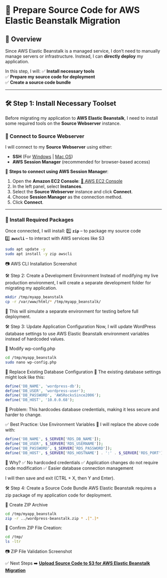 # **🚀 Prepare Source Code for AWS Elastic Beanstalk Migration**

## **📌 Overview**
Since AWS Elastic Beanstalk is a managed service, I don’t need to manually manage servers or infrastructure. Instead, I can **directly deploy** my application.  

In this step, I will:
✅ **Install necessary tools**  
✅ **Prepare my source code for deployment**  
✅ **Create a source code bundle**  

---

## **🛠️ Step 1: Install Necessary Toolset**
Before migrating my application to **AWS Elastic Beanstalk**, I need to install some required tools on the **Source Webserver** instance.

### **🔹 Connect to Source Webserver**
I will connect to my **Source Webserver** using either:
- **SSH** (For [Windows](https://docs.aws.amazon.com/AWSEC2/latest/UserGuide/AccessingInstancesWindows.html) | [Mac OS](https://docs.aws.amazon.com/AWSEC2/latest/UserGuide/AccessingInstancesLinux.html))  
- **AWS Session Manager** (recommended for browser-based access)
  
📌 **Steps to connect using AWS Session Manager**:
1. Open the **Amazon EC2 Console**: [🔗 AWS EC2 Console](https://console.aws.amazon.com/ec2/)
2. In the left panel, select **Instances**.
3. Select the **Source Webserver** instance and click **Connect**.
4. Choose **Session Manager** as the connection method.
5. Click **Connect**.

---

### **🔹 Install Required Packages**
Once connected, I will install:
1️⃣ **`zip`** – to package my source code  
2️⃣ **`awscli`** – to interact with AWS services like S3  

```bash
sudo apt update -y
sudo apt install -y zip awscli
```
📷 AWS CLI Installation Screenshot

🛠️ Step 2: Create a Development Environment
Instead of modifying my live production environment, I will create a separate development folder for migrating my application.
```bash
mkdir /tmp/myapp_beanstalk
cp -r /var/www/html/* /tmp/myapp_beanstalk/
```
📌 This will simulate a separate environment for testing before full deployment.

🛠️ Step 3: Update Application Configuration
Now, I will update WordPress database settings to use AWS Elastic Beanstalk environment variables instead of hardcoded values.

🔹 Modify wp-config.php
```bash
cd /tmp/myapp_beanstalk
sudo nano wp-config.php
```
🔹 Replace Existing Database Configuration
📌 The existing database settings might look like this:
```php
define('DB_NAME', 'wordpress-db');
define('DB_USER', 'wordpress-user');
define('DB_PASSWORD', 'AWSRocksSince2006');
define('DB_HOST', '10.0.0.68');
```
🚨 Problem:
This hardcodes database credentials, making it less secure and harder to change.

✅ Best Practice: Use Environment Variables
📌 I will replace the above code with:
```php
define('DB_NAME', $_SERVER['RDS_DB_NAME']);
define('DB_USER', $_SERVER['RDS_USERNAME']);
define('DB_PASSWORD', $_SERVER['RDS_PASSWORD']);
define('DB_HOST', $_SERVER['RDS_HOSTNAME'] . ':' . $_SERVER['RDS_PORT']);
```
📌 Why?
✅ No hardcoded credentials
✅ Application changes do not require code modification
✅ Easier database connection management

I will then save and exit (CTRL + X, then Y and Enter).

🛠️ Step 4: Create a Source Code Bundle
AWS Elastic Beanstalk requires a zip package of my application code for deployment.

🔹 Create ZIP Archive
```bash
cd /tmp/myapp_beanstalk
zip -r ../wordpress-beanstalk.zip * .[^.]*
```
📌 Confirm ZIP File Creation:
```bash
cd /tmp/
ls -ltr
```
📷 ZIP File Validation Screenshot

✅ Next Steps
➡️ **[Upload Source Code to S3 for AWS Elastic Beanstalk Migration](../docs/replatform-eb-upload.md)** 




